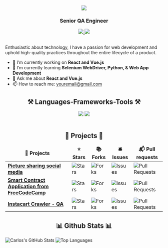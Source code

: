 <h1 align="center">
    <img src="https://readme-typing-svg.herokuapp.com/?font=Righteous&size=35&center=true&vCenter=true&width=500&height=70&duration=4000&lines=Hi+There!+👋;+I'm+Carlos+Estela!;" />
</h1>
<h3 align="center">Senior QA Engineer</h3>

<div align="center"> 
  <a href="#" target="_blank">
    <img src="https://img.shields.io/badge/Gmail-D14836?style=for-the-badge&logo=gmail&logoColor=white" target="_blank" />
  </a> 
  <a href="https://www.linkedin.com/in/carlosestelablanco/" target="_blank">
    <img src="https://img.shields.io/badge/LinkedIn-0077B5?style=for-the-badge&logo=linkedin&logoColor=white" target="_blank" />
  </a>
</div>

<br> 

Enthusiastic about technology, I have a passion for web development and uphold high-quality practices throughout the entire lifecycle of a product. 

- 🔭 I’m currently working on **React and Vue.js**
- 🌱 I’m currently learning **Selenium WebDriver, Python, & Web App Development**
- 💬 Ask me about **React and Vue.js**
- 📫 How to reach me: youremail@gmail.com


<h2 align="center">⚒️ Languages-Frameworks-Tools ⚒️</h2>
<div align="center">
    <img src="https://skillicons.dev/icons?i=html,css,vscode,github" />
    <img src="https://skillicons.dev/icons?i=javascript,python,java,react,vue,express,selenium,gitlab,jenkins" /><br>
</div>

<br/>
<div align="center"> 
    <h2 align="center">🎁 Projects 🎁</h2>
    <table>
      <thead align="center">
        <tr border: none;>
          <td><b>🎁 Projects</b></td>
          <td><b>⭐ Stars</b></td>
          <td><b>📚 Forks</b></td>
          <td><b>🛎 Issues</b></td>
          <td><b>📬 Pull requests</b></td>
        </tr>
      </thead>
      <tbody>
        <tr>
          <td><a href="https://github.com/cestela/socialised"><b>Picture sharing social media </b></a></td>
          <td><img alt="Stars" src="https://img.shields.io/github/stars/cestela/socialised?style=flat-square&labelColor=343b41"/></td>
          <td><img alt="Forks" src="https://img.shields.io/github/forks/cestela/socialised?style=flat-square&labelColor=343b41"/></td>
          <td><img alt="Issues" src="https://img.shields.io/github/issues/cestela/socialised?style=flat-square&labelColor=343b41"/></td>
          <td><img alt="Pull Requests" src="https://img.shields.io/github/issues-pr/cestela/socialised?style=flat-square&labelColor=343b41"/></td>
        </tr>
        <tr>
          <td><a href="https://github.com/cestela/brownie_fund_me"><b>Smart Contract Application from FreeCodeCamp</b></a></td>
          <td><img alt="Stars" src="https://img.shields.io/github/stars/cestela/brownie_fund_me?style=flat-square&labelColor=343b41"/></td>
          <td><img alt="Forks" src="https://img.shields.io/github/forks/cestela/brownie_fund_me?style=flat-square&labelColor=343b41"/></td>
          <td><img alt="Issues" src="https://img.shields.io/github/issues/cestela/brownie_fund_me?style=flat-square&labelColor=343b41"/></td>
          <td><img alt="Pull Requests" src="https://img.shields.io/github/issues-pr/cestela/brownie_fund_me?style=flat-square&labelColor=343b41"/></td>
        </tr>
        <tr>
          <td><a href="https://github.com/thmsgbrt/nodejs-typescript-express-apollo-graphql-starter"><b>Instacart Crawler - QA</b></a></td>
          <td><img alt="Stars" src="https://img.shields.io/github/stars/cestela/instacart_catalog-master-qa?style=flat-square&labelColor=343b41"/></td>
          <td><img alt="Forks" src="https://img.shields.io/github/forks/cestela/instacart_catalog-master-qa?style=flat-square&labelColor=343b41"/></td>
          <td><img alt="Issues" src="https://img.shields.io/github/issues/cestela/instacart_catalog-master-qa?style=flat-square&labelColor=343b41"/></td>
          <td><img alt="Pull Requests" src="https://img.shields.io/github/issues-pr/cestela/instacart_catalog-master-qa?style=flat-square&labelColor=343b41"/></td>
        </tr>
      </tbody>
    </table>
    
</div>

<h2 align="center">📊 Github Stats 📊</h2>

![Carlos's GitHub Stats](https://github-readme-stats.vercel.app/api?username=cestela&show_icons=true&theme=radical)
![Top Languages](https://github-readme-stats.vercel.app/api/top-langs/?username=cestela&show_icons=true&theme=radical)
